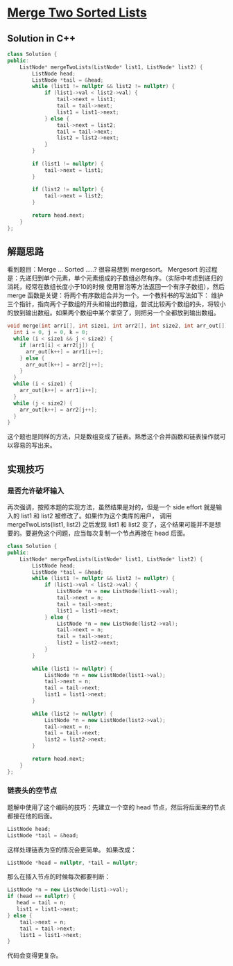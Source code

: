 # [Merge Two Sorted Lists](https://leetcode.com/problems/merge-two-sorted-lists/)
## Solution in C++
```cpp
class Solution {
public:
    ListNode* mergeTwoLists(ListNode* list1, ListNode* list2) {
        ListNode head;
        ListNode *tail = &head;
        while (list1 != nullptr && list2 != nullptr) {
            if (list1->val < list2->val) {
                tail->next = list1;
                tail = tail->next;
                list1 = list1->next;
            } else {
                tail->next = list2;
                tail = tail->next;
                list2 = list2->next;
            }
        }
        
        if (list1 != nullptr) {
            tail->next = list1;
        }
        
        if (list2 != nullptr) {
            tail->next = list2;
        }
        
        return head.next;
    }
};
```

## 解题思路

看到题目：Merge ... Sorted .....? 很容易想到 mergesort。
Mergesort 的过程是：先递归到单个元素，单个元素组成的子数组必然有序。（实际中考虑到递归的消耗，经常在数组长度小于10的时候
使用冒泡等方法返回一个有序子数组），然后 merge 函数是关键：将两个有序数组合并为一个。一个教科书的写法如下：
维护三个指针，指向两个子数组的开头和输出的数组，尝试比较两个数组的头，将较小的放到输出数组。如果两个数组中某个拿空了，则把另一个全都放到输出数组。

```cpp
void merge(int arr1[], int size1, int arr2[], int size2, int arr_out[]) {
  int i = 0, j = 0, k = 0;
  while (i < size1 && j < size2) {
    if (arr1[i] < arr2[j]) {
      arr_out[k++] = arr1[i++];
    } else {
      arr_out[k++] = arr2[j++];
    }
  }
  while (i < size1) {
    arr_out[k++] = arr1[i++];
  }
  while (j < size2) {
    arr_out[k++] = arr2[j++];
  }
}
```
这个题也是同样的方法，只是数组变成了链表。熟悉这个合并函数和链表操作就可以容易的写出来。


## 实现技巧
### 是否允许破坏输入
再次强调，按照本题的实现方法，虽然结果是对的，但是一个 side effort 就是输入的 list1 和 list2 被修改了。如果作为这个类库的用户，
调用 mergeTwoLists(list1, list2) 之后发现 list1 和 list2 变了，这个结果可能并不是想要的。要避免这个问题，应当每次复制一个节点再接在 head 后面。
```cpp
class Solution {
public:
    ListNode* mergeTwoLists(ListNode* list1, ListNode* list2) {
        ListNode head;
        ListNode *tail = &head;
        while (list1 != nullptr && list2 != nullptr) {
            if (list1->val < list2->val) {
                ListNode *n = new ListNode(list1->val);
                tail->next = n;
                tail = tail->next;
                list1 = list1->next;
            } else {
                ListNode *n = new ListNode(list2->val);
                tail->next = n;
                tail = tail->next;
                list2 = list2->next;
            }
        }
        
        while (list1 != nullptr) {
            ListNode *n = new ListNode(list1->val);
            tail->next = n;
            tail = tail->next;
            list1 = list1->next;
        }
        
        while (list2 != nullptr) {
            ListNode *n = new ListNode(list2->val);
            tail->next = n;
            tail = tail->next;
            list2 = list2->next;
        }
        
        return head.next;
    }
};
```
### 链表头的空节点
题解中使用了这个编码的技巧：先建立一个空的 head 节点，然后将后面来的节点都接在他的后面。
```cpp
ListNode head;
ListNode *tail = &head;
```
这样处理链表为空的情况会更简单。
如果改成：
```cpp
ListNode *head = nullptr, *tail = nullptr;
```
那么在插入节点的时候每次都要判断：
```cpp
ListNode *n = new ListNode(list1->val);
if (head == nullptr) {
   head = tail = n;
   list1 = list1->next;
} else {
    tail->next = n;
    tail = tail->next;
    list1 = list1->next;
}
```
代码会变得更复杂。
